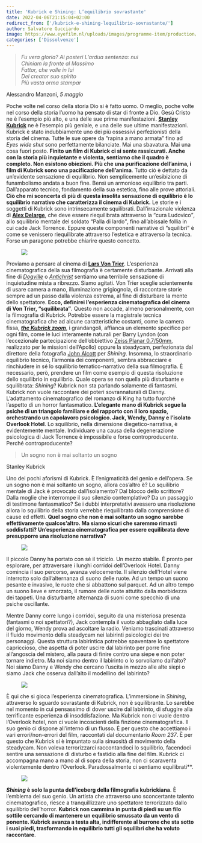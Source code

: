 ```yaml
---
title: 'Kubrick e Shining: L’equilibrio sovrastante'
date: 2022-04-06T21:15:04+02:00
redirect_from: ['/kubrick-e-shining-lequilibrio-sovrastante/']
author: Salvatore Gucciardo
image: https://www.eyefilm.nl/uploads/images/programme-item/production/_2048x1152_crop_center-center_none/289541/the-shining-eye-filmmuseum_1.webp
categories: ['Dissolvenze']
---
```

> *Fu vera gloria? Ai posteri L’ardua sentenza: nui*  
> *Chiniam la fronte al Massimo*  
> *Fattor, che volle in lui*  
> *Del creator suo spirito*  
> *Più vasta orma stampar*

<p class='cite'>Alessandro Manzoni, <cite>5 maggio</cite></p>

Poche volte nel corso della storia Dio si è fatto uomo. O meglio, poche volte nel corso della storia l’uomo ha pensato di star di fronte a Dio. Gesù Cristo ne è l’esempio più alto, e una delle sue prime manifestazioni. [**Stanley Kubrick**](https://it.wikipedia.org/wiki/Stanley_Kubrick 'Stanley Kubrick su Wikipedia') ne è l’esempio più geniale, e una delle sue ultime manifestazioni. Kubrick è stato indubbiamente uno dei più ossessivi perfezionisti della storia del cinema. Tutte le sue opere da “rapina a mano armata” fino ad *Eyes wide shut* sono perfettamente bilanciate. Mai una sbavatura. Mai una cosa fuori posto. **Finito un film di Kubrick ci si sente rassicurati. Anche con la storia più inquietante e violenta, sentiamo che il quadro è completo. Non esistono obiezioni. Più che una purificazione dell’anima, i film di Kubrick sono una pacificazione dell’anima**. Tutto ciò è dettato da un’evidente sensazione di equilibrio. Non semplicemente un’esibizione di funambolismo andata a buon fine. Bensì un armonioso equilibrio tra parti. Dall’apparato tecnico, fondamento della sua estetica, fino alle prove attoriali. **Ciò che mi sconcerta di più di questa insolita sensazione di equilibrio è lo squilibrio narrativo che caratterizza il cinema di Kubrick.** Le storie e i soggetti di Kubrick sono intrinsecamente squilibrati. Dall’irrazionale violenza di [**Alex Delarge**](https://it.wikipedia.org/wiki/Alex_Delarge 'Alex Delarge su Wikipedia'), che deve essere riequilibrata attraverso la <q>cura Ludovico</q>, allo squilibrio mentale del soldato <q>Palla di lardo</q>, fino all’abissale follia in cui cade Jack Torrence. Eppure queste componenti narrative di “squilibri” è come se venissero riequilibrate attraverso l’estetica e attraverso la tecnica. Forse un paragone potrebbe chiarire questo concetto.

<figure><img src='https://x.scambi.org/Antichrist-film.jpg' /></figure>

Proviamo a pensare al cinema di [**Lars Von Trier**](https://it.wikipedia.org/wiki/Lars_Von_Trier 'Lars Von Trier su Wikipedia'). L’esperienza cinematografica della sua filmografia è certamente disturbante. Arrivati alla fine di [<cite>Dogville</cite>](https://it.wikipedia.org/wiki/Dogville 'Dogville su Wikipedia') o [<cite>Antichrist</cite>](https://it.wikipedia.org/wiki/Antichrist_(film) 'Antichrist su Wikipedia') sentiamo una terribile sensazione di inquietudine mista a ribrezzo. Siamo agitati. Von Trier sceglie scientemente di usare camera a mano, illuminazione grigiognola, di raccontare storie sempre ad un passo dalla violenza estrema, al fine di disturbare la mente dello spettatore. **Ecco, definirei l’esperienza cinematografica del cinema di Von Trier, “squilibrata”**. Questo non accade, almeno personalmente, con la filmografia di Kubrick. Potrebbe essere la magistrale tecnica cinematografica che ad alcune caratteristiche costanti, come la camera fissa, [**<em lang='en'>the Kubrick zoom</em>**](https://www.rogerebert.com/scanners/kubrick-and-the-cosmic-zoom), i grandangoli, affianca un elemento specifico per ogni film, come le luci interamente naturali per Barry Lyndon (con l’eccezionale partecipazione dell’obbiettivo [Zeiss Planar 0.7/50mm](https://it.wikipedia.org/wiki/Carl_Zeiss_Planar_50mm_f/0.7 'Zeiss Planar 0.7/50mm su Wikipedia'), realizzato per le missioni dell’Apollo) oppure la steadycam, perfezionata dal direttore della fotografia [John Alcott](https://it.wikipedia.org/wiki/John_Alcott 'John Alcott su Wikipedia') per <cite>Shining</cite>. Insomma, lo straordinario equilibrio tecnico, l’armonia dei componenti, sembra abbracciare e rinchiudere in sé lo squilibrio tematico-narrativo della sua filmografia. È necessario, però, prendere un film come esempio di questa risoluzione dello squilibrio in equilibrio. Quale opera se non quella più disturbante e squilibrata: *Shining*? Kubrick non sta parlando solamente di fantasmi. Kubrick non vuole raccontare dei poteri sovrannaturali di Danny. L’adattamento cinematografico del romanzo di King ha tutto fuorché l’aspetto di un horror fantasmatico. **L’elegante mano di Kubrick segue la psiche di un triangolo familiare e del rapporto con il loro spazio, orchestrando un capolavoro psicologico. Jack, Wendy, Danny e l’isolato Overlook Hotel**. Lo squilibrio, nella dimensione diegetico-narrativa, è evidentemente mentale. Individuare una causa della degenerazione psicologica di Jack Torrence è impossibile e forse controproducente. Perché controproducente?

> Un sogno non è mai soltanto un sogno

<p class='cite'>Stanley Kubrick</p>

Uno dei pochi aforismi di Kubrick. È l’enigmaticità del genio e dell’opera. Se un sogno non è mai soltanto un sogno, allora cos’altro è? Lo squilibrio mentale di Jack è provocato dall’isolamento? Dal blocco dello scrittore? Dalla moglie che interrompe il suo silenzio contemplativo? Da un passaggio di testimone fantasmatico? Se i dubbi interpretativi avessero una risoluzione allora lo squilibrio della storia verrebbe riequilibrato dalla comprensione di cause ed effetti. **Quel sogno che non è mai soltanto un sogno sarebbe effettivamente qualcos’altro. Ma siamo sicuri che saremmo rimasti soddisfatti? Un’esperienza cinematografica per essere equilibrata deve presupporre una risoluzione narrativa?**

<figure><img src='https://resistormag.com/wp-content/uploads/2021/03/Shining-2000px-3.jpg' /></figure>

Il piccolo Danny ha portato con sé il triciclo. Un mezzo stabile. È pronto per esplorare, per attraversare i lunghi corridoi dell’Overlook Hotel. Danny comincia il suo percorso, avanza velocemente. Il silenzio dell’Hotel viene interrotto solo dall’alternanza di suono delle ruote. Ad un tempo un suono pesante e invasivo, le ruote che si abbattono sul parquet. Ad un altro tempo un suono lieve e smorzato, il rumore delle ruote attutito dalla morbidezza dei tappeti. Una disturbante alternanza di suoni come specchio di una psiche oscillante.

Mentre Danny corre lungo i corridoi, seguito da una misteriosa presenza (fantasmi o noi spettatori?), Jack contempla il vuoto abbagliato dalla luce del giorno, Wendy prova ad ascoltare la radio. Veniamo trascinati attraverso il fluido movimento della steadycam nei labirinti psicologici dei tre personaggi. Questa struttura labirintica potrebbe spaventare lo spettatore capriccioso, che aspetta di poter uscire dal labirinto per porre fine all’angoscia del mistero, alla paura di finire contro una siepe e non poter tornare indietro. Ma noi siamo dentro il labirinto o lo sorvoliamo dall’alto? Noi siamo Danny e Wendy che cercano l’uscita in mezzo alle alte siepi o siamo Jack che osserva dall’alto il modellino del labirinto?

<figure><img src='https://www.eyefilm.nl/uploads/images/programme-item/production/_2048x1152_crop_center-center_none/289541/the-shining-eye-filmmuseum_1.webp' /></figure>

È qui che si gioca l’esperienza cinematografica. L’immersione in <cite>Shining</cite>, attraverso lo sguardo sovrastante di Kubrick, non è squilibrante. Lo sarebbe nel momento in cui pensassimo di dover uscire dal labirinto, di sfuggire alla terrificante esperienza di insoddisfazione. Ma Kubrick non ci vuole dentro l’Overlook hotel, non ci vuole incoscienti della finzione cinematografica. Il suo genio ci dispone all’interno di un flusso. È per questo che accettiamo i vari errori/non-errori del film, raccontati dal documentario <em lang='en'>Room 237</em>. È per questo che Kubrick si è impuntato sulla sinuosità di movimento della steadycam. Non voleva terrorizzarci raccontandoci lo squilibrio, facendoci sentire una sensazione di disturbo e fastidio alla fine del film. Kubrick ci accompagna mano a mano al di sopra della storia, non ci scaraventa violentemente dentro l’Overlook. Paradossalmente ci sentiamo equilibrati**.

<figure><img src='https://spoilertime.com/wp-content/uploads/2019/10/portada-26.jpg' /></figure>

**<cite>Shining</cite> è solo la punta dell’iceberg della filmografia kubrickiana**. È l’emblema del suo genio. Un artista che attraverso uno sconcertante talento cinematografico, riesce a tranquillizzare uno spettatore terrorizzato dallo squilibrio dell’horror. **Kubrick non cammina in punta di piedi su un filo sottile cercando di mantenere un equilibrio smussato da un vento di ponente. Kubrick avanza a testa alta, indifferente al burrone che sta sotto i suoi piedi, trasformando in equilibrio tutti gli squilibri che ha voluto raccontare**.
